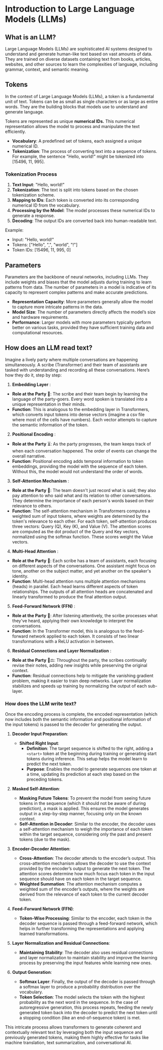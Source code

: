 # Introduction to Large Language Models (LLMs)

## What is an LLM?

Large Language Models (LLMs) are sophisticated AI systems designed to understand and generate human-like text based on vast amounts of data. They are trained on diverse datasets containing text from books, articles, websites, and other sources to learn the complexities of language, including grammar, context, and semantic meaning. 
## Tokens

In the context of Large Language Models (LLMs), a token is a fundamental unit of text. Tokens can be as small as single characters or as large as entire words. They are the building blocks that models use to understand and generate language.

Tokens are represented as unique **numerical IDs.** This numerical representation allows the model to process and manipulate the text efficiently.

- **Vocabulary**: A predefined set of tokens, each assigned a unique numerical ID.
- **Tokenization**: The process of converting text into a sequence of tokens. For example, the sentence "Hello, world!" might be tokenized into [15496, 11, 995].

### Tokenization Process

1. **Text Input**: "Hello, world!"
2. **Tokenization**: The text is split into tokens based on the chosen tokenization scheme.
3. **Mapping to IDs**: Each token is converted into its corresponding numerical ID from the vocabulary.
4. **Processing by the Model**: The model processes these numerical IDs to generate a response.
5. **Decoding**: The output IDs are converted back into human-readable text.

Example:

- Input: "Hello, world!"
- Tokens: ["Hello", ",", "world", "!"]
- Token IDs: [15496, 11, 995, 0]


## Parameters

Parameters are the backbone of neural networks, including LLMs. They include weights and biases that the model adjusts during training to learn patterns from data. The number of parameters in a model is indicative of its capacity to represent complex patterns and make accurate predictions.

- **Representation Capacity**: More parameters generally allow the model to capture more intricate patterns in the data.
- **Model Size**: The number of parameters directly affects the model’s size and hardware requirements.
- **Performance**: Larger models with more parameters typically perform better on various tasks, provided they have sufficient training data and computational resources.

## How does an LLM read text?

Imagine a lively party where multiple conversations are happening simultaneously. A scribe (Transformer) and their team of assistants are tasked with understanding and recording all these conversations. Here’s how they do it, step by step:

1. **Embedding Layer** :
 - **Role at the Party** 📝: The scribe and their team begin by learning the language of the party-goers. Every word spoken is translated into a unique representation in their minds.
  - **Function**: This is analogous to the embedding layer in Transformers, which converts input tokens into dense vectors (imagine a csv file where most of the cells have numbers). Each vector attempts to capture the semantic information of the token.

2. **Positional Encoding** :
  - **Role at the Party** ⏳: As the party progresses, the team keeps track of when each conversation happened. The order of events can change the overall narrative.
   - **Function**: Positional encoding adds temporal information to token embeddings, providing the model with the sequence of each token. Without this, the model would not understand the order of words.

3. **Self-Attention Mechanism** :
  - **Role at the Party** 🎯: The team doesn't just record what is said; they also pay attention to who said what and its relation to other conversations. They determine the importance of each person's words based on their relevance to others.
  - **Function**: The self-attention mechanism in Transformers computes a weighted sum of input tokens, where weights are determined by the token's relevance to each other. For each token, self-attention produces three vectors: Query (Q), Key (K), and Value (V). The attention scores are computed as the dot product of the Query and Key vectors, normalized using the softmax function. These scores weight the Value vectors.

   


4. **Multi-Head Attention** :
  - **Role at the Party** 🤹: Each scribe has a team of assistants, each focusing on different aspects of the conversations. One assistant might focus on tone, another on the subject matter, and yet another on the speaker's identity.
  - **Function**: Multi-head attention runs multiple attention mechanisms (heads) in parallel. Each head learns different aspects of token relationships. The outputs of all attention heads are concatenated and linearly transformed to produce the final attention output.

5. **Feed-Forward Network (FFN)** :
- **Role at the Party** 🔄: After listening attentively, the scribe processes what they've heard, applying their own knowledge to interpret the conversations.
 - **Function**: In the Transformer model, this is analogous to the feed-forward network applied to each token. It consists of two linear transformations with a ReLU activation in between.



6. **Residual Connections and Layer Normalization** :
 - **Role at the Party** 🔄⚖️: Throughout the party, the scribes continually revise their notes, adding new insights while preserving the original context.
 - **Function**: Residual connections help to mitigate the vanishing gradient problem, making it easier to train deep networks. Layer normalization stabilizes and speeds up training by normalizing the output of each sub-layer.


### How does the LLM write text?

Once the encoding process is complete, the encoded representation (which now includes both the semantic information and positional information of the input tokens) is passed to the decoder for generating the output. 


1. **Decoder Input Preparation**:
   - **Shifted Right Input**:
     - **Definition**: The target sequence is shifted to the right, adding a `<start>` token at the beginning during training or generating start tokens during inference. This setup helps the model learn to predict the next token.
     - **Purpose**: Enables the model to generate sequences one token at a time, updating its prediction at each step based on the preceding tokens.

2. **Masked Self-Attention**:
   - **Masking Future Tokens**: To prevent the model from seeing future tokens in the sequence (which it should not be aware of during prediction), a mask is applied. This ensures the model generates output in a step-by-step manner, focusing only on the known context.
   - **Self-Attention in Decoder**: Similar to the encoder, the decoder uses a self-attention mechanism to weigh the importance of each token within the target sequence, considering only the past and present tokens (due to the mask).

3. **Encoder-Decoder Attention**:
   - **Cross-Attention**: The decoder attends to the encoder’s output. This cross-attention mechanism allows the decoder to use the context provided by the encoder’s output to generate the next token. The attention scores determine how much focus each token in the input sequence should have on each token in the target sequence.
   - **Weighted Summation**: The attention mechanism computes a weighted sum of the encoder’s outputs, where the weights are derived from the relevance of each token to the current decoder token.

4. **Feed-Forward Network (FFN)**:
   - **Token-Wise Processing**: Similar to the encoder, each token in the decoder sequence is passed through a feed-forward network, which helps in further transforming the representations and applying learned transformations.

5. **Layer Normalization and Residual Connections**:
   - **Maintaining Stability**: The decoder also uses residual connections and layer normalization to maintain stability and improve the learning process by preserving the input features while learning new ones.

6. **Output Generation**:
   - **Softmax Layer**: Finally, the output of the decoder is passed through a softmax layer to produce a probability distribution over the vocabulary.
   - **Token Selection**: The model selects the token with the highest probability as the next word in the sequence. In the case of autoregressive generation, this process repeats, feeding the newly generated token back into the decoder to predict the next token until a stopping condition (like an end-of-sequence token) is met.

This intricate process allows transformers to generate coherent and contextually relevant text by leveraging both the input sequence and previously generated tokens, making them highly effective for tasks like machine translation, text summarization, and conversational AI.
